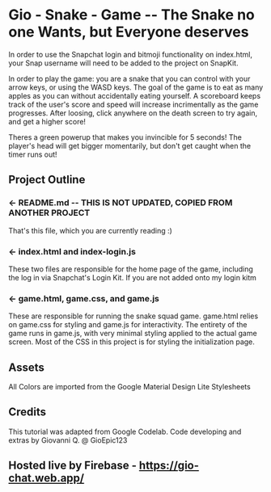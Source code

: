 Gio - Snake - Game -- 
The Snake no one Wants, but Everyone deserves
=================


In order to use the Snapchat login and bitmoji functionality on index.html, your Snap username will need to be added 
to the project on SnapKit. 

In order to play the game: you are a snake that you can control with your arrow keys, or using the WASD keys. 
The goal of the game is to eat as many apples as you can without accidentally eating yourself.
A scoreboard keeps track of the user's score and speed will increase incrimentally as the game progresses.
After loosing, click anywhere on the death screen to try again, and get a higher score!

Theres a green powerup that makes you invincible for 5 seconds! The player's head will get bigger momentarily, but don't get caught when the timer runs out!

Project Outline
------------

### ← README.md -- THIS IS NOT UPDATED, COPIED FROM ANOTHER PROJECT

That's this file, which you are currently reading :)

### ← index.html and index-login.js 

These two files are responsible for the home page of the game, including the log in via Snapchat's Login Kit.
If you are not added onto my login kitm 

### ← game.html, game.css, and game.js

These are responsible for running the snake squad game. game.html relies on game.css for styling and game.js for interactivity. 
The entirety of the game runs in game.js, with very minimal styling applied to the actual game screen.
Most of the CSS in this project is for styling the initialization page.

## Assets
All Colors are imported from the Google Material Design Lite Stylesheets


## Credits
This tutorial was adapted from Google Codelab. 
Code developing and extras by Giovanni Q. @ GioEpic123

Hosted live by Firebase - https://gio-chat.web.app/
-------------------

